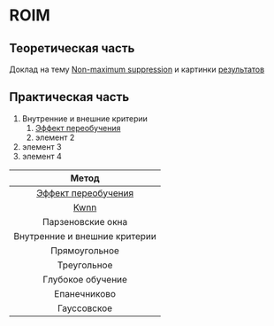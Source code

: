 # ROIM

## Теоретическая часть 
Доклад на тему <a href="https://colab.research.google.com/drive/1twB4h1TxneUaRUszkSubSzjSbRg9u9tY?usp=sharing">Non-maximum suppression</a>  и картинки 
<a href="non_max_suppression.ipynb%20-%20Colaboratory.pdf">результатов</a>

## Практическая часть 

1. Внутренние и внешние критерии
   1. <a href="src/2w.R">Эффект переобучения</a> 
   2. элемент 2
2. элемент 3
3. элемент 4



| Метод         | 
|:------------------:| 
|  <a href="src/2w.R">Эффект переобучения</a>     |
|  <a href="src/Kwnn.r">Kwnn</a>  |
| Парзеновские окна|
| Внутренние и внешние критерии  |
|  Прямоугольное      | 
|  Треугольное   | 
|  Глубокое обучение |
|  Епанечниково    |
|  Гауссовское    | 

